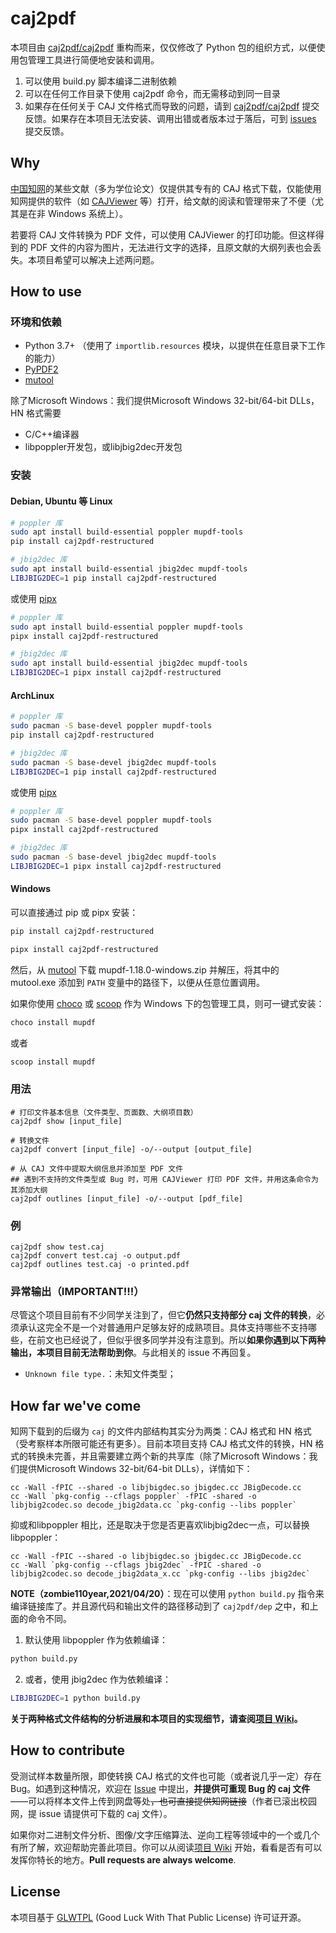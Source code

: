 # caj2pdf

本项目由 [caj2pdf/caj2pdf](https://github.com/caj2pdf/caj2pdf) 重构而来，仅仅修改了 Python 包的组织方式，以便使用包管理工具进行简便地安装和调用。

1. 可以使用 build.py 脚本编译二进制依赖
2. 可以在任何工作目录下使用 caj2pdf 命令，而无需移动到同一目录
3. 如果存在任何关于 CAJ 文件格式而导致的问题，请到 [caj2pdf/caj2pdf](https://github.com/caj2pdf/caj2pdf/issues) 提交反馈。如果存在本项目无法安装、调用出错或者版本过于落后，可到 [issues](issues/) 提交反馈。

## Why

[中国知网](http://cnki.net/)的某些文献（多为学位论文）仅提供其专有的 CAJ 格式下载，仅能使用知网提供的软件（如 [CAJViewer](http://cajviewer.cnki.net/) 等）打开，给文献的阅读和管理带来了不便（尤其是在非 Windows 系统上）。

若要将 CAJ 文件转换为 PDF 文件，可以使用 CAJViewer 的打印功能。但这样得到的 PDF 文件的内容为图片，无法进行文字的选择，且原文献的大纲列表也会丢失。本项目希望可以解决上述两问题。

## How to use

### 环境和依赖

- Python 3.7+ （使用了 `importlib.resources` 模块，以提供在任意目录下工作的能力）
- [PyPDF2](https://github.com/mstamy2/PyPDF2)
- [mutool](https://mupdf.com/index.html)

除了Microsoft Windows：我们提供Microsoft Windows 32-bit/64-bit DLLs，HN 格式需要

- C/C++编译器
- libpoppler开发包，或libjbig2dec开发包

### 安装

#### Debian, Ubuntu 等 Linux

```sh
# poppler 库
sudo apt install build-essential poppler mupdf-tools
pip install caj2pdf-restructured

# jbig2dec 库
sudo apt install build-essential jbig2dec mupdf-tools
LIBJBIG2DEC=1 pip install caj2pdf-restructured
```

或使用 [pipx](https://github.com/pipxproject/pipx)

```sh
# poppler 库
sudo apt install build-essential poppler mupdf-tools
pipx install caj2pdf-restructured

# jbig2dec 库
sudo apt install build-essential jbig2dec mupdf-tools
LIBJBIG2DEC=1 pipx install caj2pdf-restructured
```

#### ArchLinux

```sh
# poppler 库
sudo pacman -S base-devel poppler mupdf-tools
pip install caj2pdf-restructured

# jbig2dec 库
sudo pacman -S base-devel jbig2dec mupdf-tools
LIBJBIG2DEC=1 pip install caj2pdf-restructured
```

或使用 [pipx](https://github.com/pipxproject/pipx)

```sh
# poppler 库
sudo pacman -S base-devel poppler mupdf-tools
pipx install caj2pdf-restructured

# jbig2dec 库
sudo pacman -S base-devel jbig2dec mupdf-tools
LIBJBIG2DEC=1 pipx install caj2pdf-restructured
```

#### Windows

可以直接通过 pip 或 pipx 安装：

```sh
pip install caj2pdf-restructured

pipx install caj2pdf-restructured
```

然后，从 [mutool](https://mupdf.com/index.html) 下载 mupdf-1.18.0-windows.zip 并解压，将其中的 mutool.exe 添加到 `PATH` 变量中的路径下，以便从任意位置调用。

如果你使用 [choco](https://chocolatey.org) 或 [scoop](https://scoop.sh/) 作为 Windows 下的包管理工具，则可一键式安装：

```sh
choco install mupdf
```

或者

```sh
scoop install mupdf
```

### 用法

```
# 打印文件基本信息（文件类型、页面数、大纲项目数）
caj2pdf show [input_file]

# 转换文件
caj2pdf convert [input_file] -o/--output [output_file]

# 从 CAJ 文件中提取大纲信息并添加至 PDF 文件
## 遇到不支持的文件类型或 Bug 时，可用 CAJViewer 打印 PDF 文件，并用这条命令为其添加大纲
caj2pdf outlines [input_file] -o/--output [pdf_file]
```

### 例

```
caj2pdf show test.caj
caj2pdf convert test.caj -o output.pdf
caj2pdf outlines test.caj -o printed.pdf
```

### 异常输出（IMPORTANT!!!）

尽管这个项目目前有不少同学关注到了，但它**仍然只支持部分 caj 文件的转换**，必须承认这完全不是一个对普通用户足够友好的成熟项目。具体支持哪些不支持哪些，在前文也已经说了，但似乎很多同学并没有注意到。所以**如果你遇到以下两种输出，本项目目前无法帮助到你**。与此相关的 issue 不再回复。

- `Unknown file type.`：未知文件类型；

## How far we've come

知网下载到的后缀为 `caj` 的文件内部结构其实分为两类：CAJ 格式和 HN 格式（受考察样本所限可能还有更多）。目前本项目支持 CAJ 格式文件的转换，HN 格式的转换未完善，并且需要建立两个新的共享库（除了Microsoft Windows：我们提供Microsoft Windows 32-bit/64-bit DLLs），详情如下：

```
cc -Wall -fPIC --shared -o libjbigdec.so jbigdec.cc JBigDecode.cc
cc -Wall `pkg-config --cflags poppler` -fPIC -shared -o libjbig2codec.so decode_jbig2data.cc `pkg-config --libs poppler`
```

抑或和libpoppler 相比，还是取决于您是否更喜欢libjbig2dec一点，可以替换libpoppler：

```
cc -Wall -fPIC --shared -o libjbigdec.so jbigdec.cc JBigDecode.cc
cc -Wall `pkg-config --cflags jbig2dec` -fPIC -shared -o libjbig2codec.so decode_jbig2data_x.cc `pkg-config --libs jbig2dec`
```

**NOTE（zombie110year,2021/04/20）**：现在可以使用 `python build.py` 指令来编译链接库了。并且源代码和输出文件的路径移动到了 `caj2pdf/dep` 之中，和上面的命令不同。

1. 默认使用 libpoppler 作为依赖编译：

```sh
python build.py
```

2. 或者，使用 jbig2dec 作为依赖编译：

```sh
LIBJBIG2DEC=1 python build.py
```

**关于两种格式文件结构的分析进展和本项目的实现细节，请查阅[项目 Wiki](https://github.com/JeziL/caj2pdf/wiki)。**

## How to contribute

受测试样本数量所限，即使转换 CAJ 格式的文件也可能（或者说几乎一定）存在 Bug。如遇到这种情况，欢迎在 [Issue](https://github.com/JeziL/caj2pdf/issues) 中提出，**并提供可重现 Bug 的 caj 文件**——可以将样本文件上传到网盘等处<del>，也可直接提供知网链接</del>（作者已滚出校园网，提 issue 请提供可下载的 caj 文件）。

如果你对二进制文件分析、图像/文字压缩算法、逆向工程等领域中的一个或几个有所了解，欢迎帮助完善此项目。你可以从阅读[项目 Wiki](https://github.com/JeziL/caj2pdf/wiki) 开始，看看是否有可以发挥你特长的地方。**Pull requests are always welcome**.

## License

本项目基于 [GLWTPL](https://github.com/me-shaon/GLWTPL)  (Good Luck With That Public License) 许可证开源。
